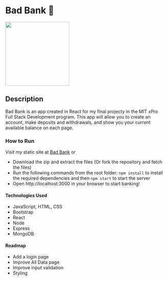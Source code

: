 # Bad Bank 🏦

<img src="https://github.com/shaleseperez/shalese-bad-bank/assets/127761739/fe7cab4a-8f3f-4d9e-91ff-26c87454b843" width="200" height="200">


## Description
Bad Bank is an app created in React for my final projecty in the MIT xPro Full Stack Development program.
This app will allow you to create an account, make deposits and withdrawals, and show you your current available balance on each page.

### How to Run
Visit my static site at [Bad Bank](https://shalese-perezbankingapplication.s3.us-east-2.amazonaws.com/index.html) or
* Download the zip and extract the files (Or fork the repository and fetch the files)
* Run the following commands from the root folder: `npm install` to install the required dependencies and then `npm start` to start the server
* Open http://localhost:3000 in your browser to start banking!

#### Technologies Used
* JavaScript, HTML, CSS
* Bootstrap
* React
* Node
* Express
* MongoDB

#### Roadmap
* Add a login page
* Improve All Data page
* Improve input validation
* Styling
